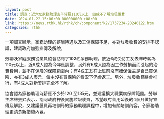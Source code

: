 ```yaml
---
layout: post
title: 調查：近六成家務助理去年時薪110元以上　四成不了解垃圾徵費
date: 2024-01-22 15:06:00.000000000 +08:00
link: https://news.rthk.hk/rthk/ch/component/k2/1737234-20240122.htm
categories: rthk
---
```


一項調查顯示，家務助理的薪酬待遇以及工傷保障不足，亦對垃圾收費的安排不認識，建議政府加強宣傳及解說。

勞聯及家庭服務從業員協會訪問了192名家務助理，接近6成受訪工友去年時薪為110元以上，近9成人認為今年應調整，另外有6成人認為因工作勞損而而引起的治費費用，並不在保險的保障範圍內；有4成工友在上班前沒有確保僱主是否已買保險，亦有3成人表示，僱主沒有買保險的情況下仍會返工。另外，垃圾收費將會推行，有4成人對新安排完全不了解。

協會認為家務助理時薪應不少於120 至135元，並建議擴大職業病保障範圍。勞聯主席林振昇表示，認同政府押後實施垃圾收費，希望政府善用延後的4個月做好宣傳及解說，又建議僱員再培訓局的家務助理課程中，增加有關培訓內容，令家務助理更清楚新措施內容。
